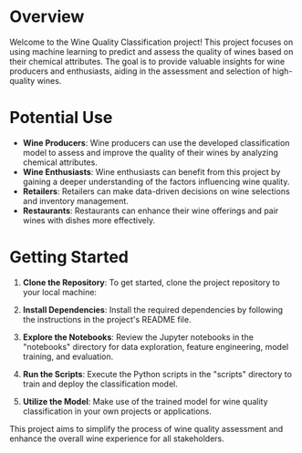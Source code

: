 

# Overview

Welcome to the Wine Quality Classification project! This project focuses on using machine learning to predict and assess the quality of wines based on their chemical attributes. The goal is to provide valuable insights for wine producers and enthusiasts, aiding in the assessment and selection of high-quality wines.

# Potential Use

- **Wine Producers**: Wine producers can use the developed classification model to assess and improve the quality of their wines by analyzing chemical attributes.
- **Wine Enthusiasts**: Wine enthusiasts can benefit from this project by gaining a deeper understanding of the factors influencing wine quality.
- **Retailers**: Retailers can make data-driven decisions on wine selections and inventory management.
- **Restaurants**: Restaurants can enhance their wine offerings and pair wines with dishes more effectively.

# Getting Started

1. **Clone the Repository**: To get started, clone the project repository to your local machine:

2. **Install Dependencies**: Install the required dependencies by following the instructions in the project's README file.

3. **Explore the Notebooks**: Review the Jupyter notebooks in the "notebooks" directory for data exploration, feature engineering, model training, and evaluation.

4. **Run the Scripts**: Execute the Python scripts in the "scripts" directory to train and deploy the classification model.

5. **Utilize the Model**: Make use of the trained model for wine quality classification in your own projects or applications.

This project aims to simplify the process of wine quality assessment and enhance the overall wine experience for all stakeholders.
